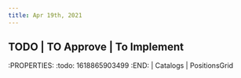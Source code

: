 ```yaml
---
title: Apr 19th, 2021
---
```


## TODO    | TO Approve | To Implement
:PROPERTIES:
:todo: 1618865903499
:END:
        | Catalogs
        | PositionsGrid
